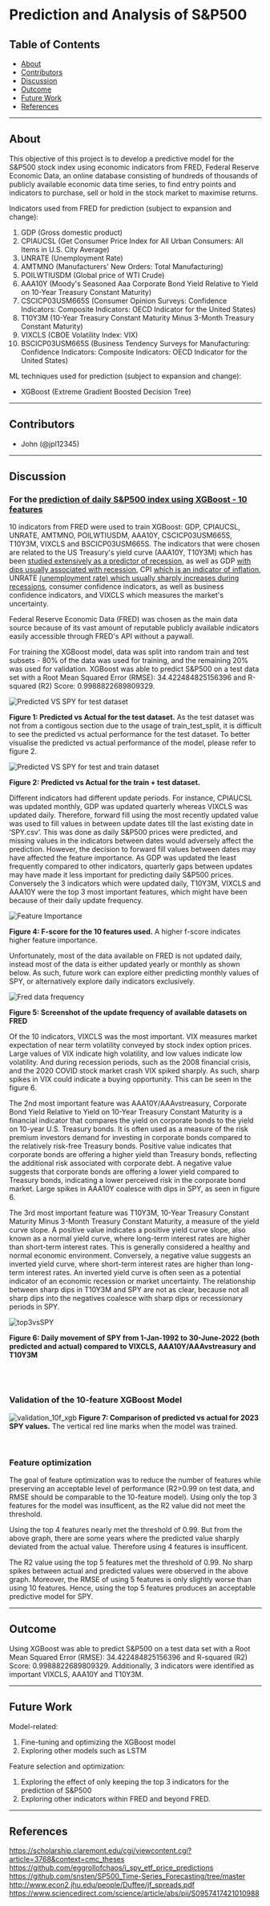 # Prediction and Analysis of S&amp;P500

## Table of Contents
  * [About](#about)
  * [Contributors](#contributors)
  * [Discussion](#discussion)
  * [Outcome](#outcome)
  * [Future Work](#future-work)
  * [References](#references)
  

---

## About 
This objective of this project is to develop a predictive model for the S&amp;P500 stock index using economic indicators from FRED, Federal Reserve Economic Data, an online database consisting of hundreds of thousands of publicly available economic data time series, to find entry points and indicators to purchase, sell or hold in the stock market to maximise returns.


Indicators used from FRED for prediction (subject to expansion and change):
1. GDP (Gross domestic product)
2. CPIAUCSL (Get Consumer Price Index for All Urban Consumers: All Items in U.S. City Average)
3. UNRATE (Unemployment Rate)
4. AMTMNO (Manufacturers' New Orders: Total Manufacturing)
5. POILWTIUSDM (Global price of WTI Crude)
6. AAA10Y (Moody's Seasoned Aaa Corporate Bond Yield Relative to Yield on 10-Year Treasury Constant Maturity)
7. CSCICP03USM665S (Consumer Opinion Surveys: Confidence Indicators: Composite Indicators: OECD Indicator for the United States)
8. T10Y3M (10-Year Treasury Constant Maturity Minus 3-Month Treasury Constant Maturity)
9. VIXCLS (CBOE Volatility Index: VIX)
10. BSCICP03USM665S (Business Tendency Surveys for Manufacturing: Confidence Indicators: Composite Indicators: OECD Indicator for the United States)


ML techniques used for prediction (subject to expansion and change):
- XGBoost (Extreme Gradient Boosted Decision Tree)

---

## Contributors
- John (@jpl12345)

---
## Discussion

### For the [prediction of daily S&amp;P500 index using XGBoost - 10 features](/ml_for_spy_v2_ffill_daily_xgboost.ipynb)
10 indicators from FRED were used to train XGBoost: GDP, CPIAUCSL, UNRATE, AMTMNO, POILWTIUSDM, AAA10Y, CSCICP03USM665S, T10Y3M, VIXCLS and BSCICP03USM665S. The indicators that were chosen are related to the US Treasury's yield curve (AAA10Y, T10Y3M) which has been [studied extensively as a predictor of recession](https://www.chicagofed.org/publications/chicago-fed-letter/2018/404), as well as GDP [with dips usually associated with recession](https://www.cnbc.com/2022/07/28/gdp-dips-sparking-recession-fears-whats-really-happening.html), CPI [which is an indicator of inflation](https://www.rba.gov.au/education/resources/explainers/inflation-and-its-measurement.html#:~:text=The%20most%20well%2Dknown%20indicator,and%20services%20consumed%20by%20households.), UNRATE [(unemployment rate) which usually sharply increases during recessions](https://www.bls.gov/opub/mlr/2021/article/unemployment-rises-in-2020-as-the-country-battles-the-covid-19-pandemic.htm), consumer confidence indicators, as well as business confidence indicators, and VIXCLS which measures the market's uncertainty.

Federal Reserve Economic Data (FRED) was chosen as the main data source because of its vast amount of reputable publicly available indicators easily accessible through FRED's API without a paywall. 

For training the XGBoost model, data was split into random train and test subsets - 80% of the data was used for training, and the remaining 20% was used for validation. XGBoost was able to predict S&amp;P500 on a test data set with a Root Mean Squared Error (RMSE): 34.422484825156396 and R-squared (R2) Score: 0.9988822689809329.

![Predicted VS SPY for test dataset](/figures/predictedvsSPY_Testdata.png)

**Figure 1: Predicted vs Actual for the test dataset.** As the test dataset was not from a contigous section due to the usage of train_test_split, it is difficult to see the predicted vs actual performance for the test dataset. To better visualise the predicted vs actual performance of the model, please refer to figure 2.



![Predicted VS SPY for test and train dataset](/figures/predictedvsSPY_inclTrain.png)

**Figure 2: Predicted vs Actual for the train + test dataset.**

Different indicators had different update periods. For instance, CPIAUCSL was updated monthly, GDP was updated quarterly whereas VIXCLS was updated daily. Therefore, forward fill using the most recently updated value was used to fill values in between update dates till the last existing date in ‘SPY.csv’. This was done as daily S&P500 prices were predicted, and missing values in the indicators between dates would adversely affect the prediction. However, the decision to forward fill values between dates may have affected the feature importance. As GDP was updated the least frequently compared to other indicators, quarterly gaps between updates may have made it less important for predicting daily S&P500 prices. Conversely the 3 indicators which were updated daily, T10Y3M, VIXCLS and AAA10Y were the top 3 most important features, which might have been because of their daily update frequency.

![Feature Importance](/figures/xgboost_f_scores.png)

**Figure 4: F-score for the 10 features used.** A higher f-score indicates higher feature importance. 

Unfortunately, most of the data available on FRED is not updated daily, instead most of the data is either updated yearly or monthly as shown below. As such, future work can explore either predicting monthly values of SPY, or alternatively explore daily indicators exclusively.

![Fred data frequency](/figures/Capture_of_FRED_data_updatefreq.PNG)

**Figure 5: Screenshot of the update frequency of available datasets on FRED**


Of the 10 indicators, VIXCLS was the most important. VIX measures market expectation of near term volatility conveyed by stock index option prices. Large values of VIX indicate high volatility, and low values indicate low volatility. And during recession periods, such as the 2008 financial crisis, and the 2020 COVID stock market crash VIX spiked sharply. As such, sharp spikes in VIX could indicate a buying opportunity. This can be seen in the figure 6.

The 2nd most important feature was AAA10Y/AAAvstreasury, Corporate Bond Yield Relative to Yield on 10-Year Treasury Constant Maturity is a financial indicator that compares the yield on corporate bonds to the yield on 10-year U.S. Treasury bonds. It is often used as a measure of the risk premium investors demand for investing in corporate bonds compared to the relatively risk-free Treasury bonds. Positive value indicates that corporate bonds are offering a higher yield than Treasury bonds, reflecting the additional risk associated with corporate debt. A negative value suggests that corporate bonds are offering a lower yield compared to Treasury bonds, indicating a lower perceived risk in the corporate bond market. Large spikes in AAA10Y coalesce with dips in SPY, as seen in figure 6.

The 3rd most important feature was T10Y3M, 10-Year Treasury Constant Maturity Minus 3-Month Treasury Constant Maturity, a measure of the yield curve slope. A positive value indicates a positive yield curve slope, also known as a normal yield curve, where long-term interest rates are higher than short-term interest rates. This is generally considered a healthy and normal economic environment. Conversely, a negative value suggests an inverted yield curve, where short-term interest rates are higher than long-term interest rates. An inverted yield curve is often seen as a potential indicator of an economic recession or market uncertainty. The relationship between sharp dips in T10Y3M and SPY are not as clear, because not all sharp dips into the negatives coalesce with sharp dips or recessionary periods in SPY.

![top3vsSPY](/figures/predictedvsSPY_inclTrain_withsubplots_fortop3.png)

**Figure 6: Daily movement of SPY from 1-Jan-1992 to 30-June-2022 (both predicted and actual) compared to VIXCLS, AAA10Y/AAAvstreasury and T10Y3M**

<br>
<br>

### Validation of the 10-feature XGBoost Model

![validation_10f_xgb](figures/validationfrom2023_predictedvsSPY_inclTrain.png)
**Figure 7: Comparison of predicted vs actual for 2023 SPY values.** The vertical red line marks when the model was trained.

<br>

### Feature optimization
The goal of feature optimization was to reduce the number of features while preserving an acceptable level of performance (R2>0.99 on test data, and RMSE should be comparable to the 10-feature model).
Using only the top 3 features for the model was insufficent, as the R2 value did not meet the threshold.

Using the top 4 features nearly met the threshold of 0.99. But from the above graph, there are some years where the predicted value sharply deviated from the actual value. Therefore using 4 features is insufficent. 

The R2 value using the top 5 features met the threshold of 0.99. No sharp spikes between actual and predicted values were observed in the above graph. Moreover, the RMSE of using 5 features is only slightly worse than using 10 features.
Hence, using the top 5 features produces an acceptable predictive model for SPY.

---

## Outcome

Using XGBoost was able to predict S&amp;P500 on a test data set with a Root Mean Squared Error (RMSE): 34.422484825156396 and R-squared (R2) Score: 0.9988822689809329. Additionally, 3 indicators were identified as important VIXCLS, AAA10Y and T10Y3M.



---

## Future Work
Model-related:
1. Fine-tuning and optimizing the XGBoost model
2. Exploring other models such as LSTM

Feature selection and optimization:
1. Exploring the effect of only keeping the top 3 indicators for the prediction of S&P500
2. Exploring other indicators within FRED and beyond FRED.


---

## References
https://scholarship.claremont.edu/cgi/viewcontent.cgi?article=3768&context=cmc_theses
https://github.com/eggrollofchaos/i_spy_etf_price_predictions
https://github.com/snsten/SP500_Time-Series_Forecasting/tree/master
http://www.econ2.jhu.edu/people/Duffee/jf_spreads.pdf
https://www.sciencedirect.com/science/article/abs/pii/S0957417421010988
